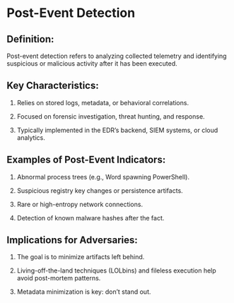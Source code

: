 # Post-Event Detection

## Definition:

Post-event detection refers to analyzing collected telemetry and identifying suspicious or malicious activity after it has been executed.

## Key Characteristics:

1) Relies on stored logs, metadata, or behavioral correlations.

2) Focused on forensic investigation, threat hunting, and response.

3) Typically implemented in the EDR’s backend, SIEM systems, or cloud analytics.

## Examples of Post-Event Indicators:

1) Abnormal process trees (e.g., Word spawning PowerShell).

2) Suspicious registry key changes or persistence artifacts.

3) Rare or high-entropy network connections.

4) Detection of known malware hashes after the fact.

## Implications for Adversaries:

1) The goal is to minimize artifacts left behind.

2) Living-off-the-land techniques (LOLbins) and fileless execution help avoid post-mortem patterns.

3) Metadata minimization is key: don’t stand out.
